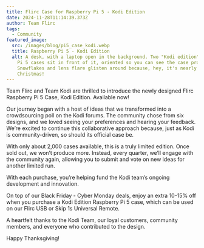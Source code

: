 ```yaml
---
title: Flirc Case for Raspberry Pi 5 - Kodi Edition
date: 2024-11-28T11:14:39.373Z
author: Team Flirc
tags:
  - Community
featured_image:
  src: /images/blog/pi5_case_kodi.webp
  title: Raspberry Pi 5 - Kodi Edition
  alt: A desk, with a laptop open in the background. Two "Kodi edition" Raspberry
    Pi 5 cases sit in front of it, oriented so you can see the case properly.
    Snowflakes and lens flare glisten around because, hey, it's nearly
    Christmas!
---
```

Team Flirc and Team Kodi are thrilled to introduce the newly designed Flirc Raspberry Pi 5 Case, Kodi Edition. Available now!

Our journey began with a host of ideas that we transformed into a crowdsourcing poll on the Kodi forums. The community chose from six designs, and we loved seeing your preferences and hearing your feedback. We’re excited to continue this collaborative approach because, just as Kodi is community-driven, so should its official case be.

With only about 2,000 cases available, this is a truly limited edition. Once sold out, we won’t produce more. Instead, every quarter, we’ll engage with the community again, allowing you to submit and vote on new ideas for another limited run.

With each purchase, you’re helping fund the Kodi team’s ongoing development and innovation.

On top of our Black Friday - Cyber Monday deals, enjoy an extra 10-15% off when you purchase a Kodi Edition Raspberry Pi 5 case, which can be used on our Flirc USB or Skip 1s Universal Remote.

A heartfelt thanks to the Kodi Team, our loyal customers, community members, and everyone who contributed to the design.

Happy Thanksgiving!